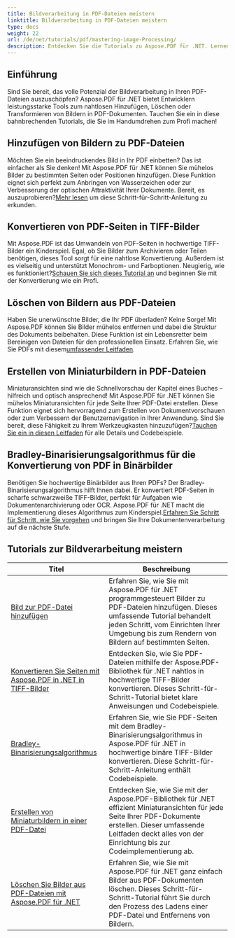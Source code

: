 ```yaml
---
title: Bildverarbeitung in PDF-Dateien meistern
linktitle: Bildverarbeitung in PDF-Dateien meistern
type: docs
weight: 22
url: /de/net/tutorials/pdf/mastering-image-Processing/
description: Entdecken Sie die Tutorials zu Aspose.PDF für .NET. Lernen Sie das Hinzufügen, Konvertieren und Verwalten von Bildern in PDF-Dateien mit leicht verständlichen, SEO-optimierten Anleitungen und Codebeispielen.
---
```

## Einführung

Sind Sie bereit, das volle Potenzial der Bildverarbeitung in Ihren PDF-Dateien auszuschöpfen? Aspose.PDF für .NET bietet Entwicklern leistungsstarke Tools zum nahtlosen Hinzufügen, Löschen oder Transformieren von Bildern in PDF-Dokumenten. Tauchen Sie ein in diese bahnbrechenden Tutorials, die Sie im Handumdrehen zum Profi machen!

## Hinzufügen von Bildern zu PDF-Dateien  

 Möchten Sie ein beeindruckendes Bild in Ihr PDF einbetten? Das ist einfacher als Sie denken! Mit Aspose.PDF für .NET können Sie mühelos Bilder zu bestimmten Seiten oder Positionen hinzufügen. Diese Funktion eignet sich perfekt zum Anbringen von Wasserzeichen oder zur Verbesserung der optischen Attraktivität Ihrer Dokumente. Bereit, es auszuprobieren?[Mehr lesen](./adding-image/) um diese Schritt-für-Schritt-Anleitung zu erkunden.

## Konvertieren von PDF-Seiten in TIFF-Bilder  

Mit Aspose.PDF ist das Umwandeln von PDF-Seiten in hochwertige TIFF-Bilder ein Kinderspiel. Egal, ob Sie Bilder zum Archivieren oder Teilen benötigen, dieses Tool sorgt für eine nahtlose Konvertierung. Außerdem ist es vielseitig und unterstützt Monochrom- und Farboptionen. Neugierig, wie es funktioniert?[Schauen Sie sich dieses Tutorial an](./convert-pages-to-tiff-images/) und beginnen Sie mit der Konvertierung wie ein Profi.

## Löschen von Bildern aus PDF-Dateien  

 Haben Sie unerwünschte Bilder, die Ihr PDF überladen? Keine Sorge! Mit Aspose.PDF können Sie Bilder mühelos entfernen und dabei die Struktur des Dokuments beibehalten. Diese Funktion ist ein Lebensretter beim Bereinigen von Dateien für den professionellen Einsatz. Erfahren Sie, wie Sie PDFs mit diesem[umfassender Leitfaden](./delete-images-from-pdf-files/).  

## Erstellen von Miniaturbildern in PDF-Dateien  

Miniaturansichten sind wie die Schnellvorschau der Kapitel eines Buches – hilfreich und optisch ansprechend! Mit Aspose.PDF für .NET können Sie mühelos Miniaturansichten für jede Seite Ihrer PDF-Datei erstellen. Diese Funktion eignet sich hervorragend zum Erstellen von Dokumentvorschauen oder zum Verbessern der Benutzernavigation in Ihrer Anwendung. Sind Sie bereit, diese Fähigkeit zu Ihrem Werkzeugkasten hinzuzufügen?[Tauchen Sie ein in diesen Leitfaden](./creating-thumbnail-images/) für alle Details und Codebeispiele.

## Bradley-Binarisierungsalgorithmus für die Konvertierung von PDF in Binärbilder  

 Benötigen Sie hochwertige Binärbilder aus Ihren PDFs? Der Bradley-Binarisierungsalgorithmus hilft Ihnen dabei. Er konvertiert PDF-Seiten in scharfe schwarzweiße TIFF-Bilder, perfekt für Aufgaben wie Dokumentenarchivierung oder OCR. Aspose.PDF für .NET macht die Implementierung dieses Algorithmus zum Kinderspiel.[Erfahren Sie Schritt für Schritt, wie Sie vorgehen](./bradley-binarization-algorithm/) und bringen Sie Ihre Dokumentenverarbeitung auf die nächste Stufe.

## Tutorials zur Bildverarbeitung meistern
| Titel | Beschreibung |
| --- | --- | 
| [Bild zur PDF-Datei hinzufügen](./adding-image/) | Erfahren Sie, wie Sie mit Aspose.PDF für .NET programmgesteuert Bilder zu PDF-Dateien hinzufügen. Dieses umfassende Tutorial behandelt jeden Schritt, vom Einrichten Ihrer Umgebung bis zum Rendern von Bildern auf bestimmten Seiten. |  
| [Konvertieren Sie Seiten mit Aspose.PDF in .NET in TIFF-Bilder](./convert-pages-to-tiff-images/) | Entdecken Sie, wie Sie PDF-Dateien mithilfe der Aspose.PDF-Bibliothek für .NET nahtlos in hochwertige TIFF-Bilder konvertieren. Dieses Schritt-für-Schritt-Tutorial bietet klare Anweisungen und Codebeispiele. |  
| [Bradley-Binarisierungsalgorithmus](./bradley-binarization-algorithm/) | Erfahren Sie, wie Sie PDF-Seiten mit dem Bradley-Binarisierungsalgorithmus in Aspose.PDF für .NET in hochwertige binäre TIFF-Bilder konvertieren. Diese Schritt-für-Schritt-Anleitung enthält Codebeispiele. |   
| [Erstellen von Miniaturbildern in einer PDF-Datei](./creating-thumbnail-images/) | Entdecken Sie, wie Sie mit der Aspose.PDF-Bibliothek für .NET effizient Miniaturansichten für jede Seite Ihrer PDF-Dokumente erstellen. Dieser umfassende Leitfaden deckt alles von der Einrichtung bis zur Codeimplementierung ab. |  
| [Löschen Sie Bilder aus PDF-Dateien mit Aspose.PDF für .NET](./delete-images-from-pdf-files/) | Erfahren Sie, wie Sie mit Aspose.PDF für .NET ganz einfach Bilder aus PDF-Dokumenten löschen. Dieses Schritt-für-Schritt-Tutorial führt Sie durch den Prozess des Ladens einer PDF-Datei und Entfernens von Bildern. |  